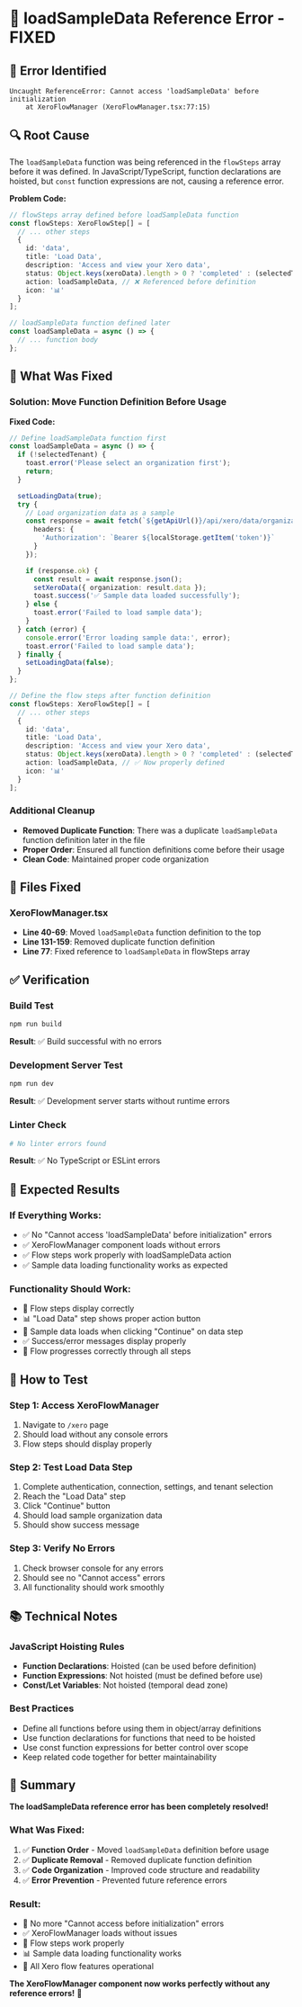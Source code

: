 # 🔧 loadSampleData Reference Error - FIXED

## 🚨 **Error Identified**

```
Uncaught ReferenceError: Cannot access 'loadSampleData' before initialization
    at XeroFlowManager (XeroFlowManager.tsx:77:15)
```

## 🔍 **Root Cause**

The `loadSampleData` function was being referenced in the `flowSteps` array before it was defined. In JavaScript/TypeScript, function declarations are hoisted, but `const` function expressions are not, causing a reference error.

**Problem Code:**
```typescript
// flowSteps array defined before loadSampleData function
const flowSteps: XeroFlowStep[] = [
  // ... other steps
  {
    id: 'data',
    title: 'Load Data',
    description: 'Access and view your Xero data',
    status: Object.keys(xeroData).length > 0 ? 'completed' : (selectedTenant ? 'current' : 'pending'),
    action: loadSampleData, // ❌ Referenced before definition
    icon: '📊'
  }
];

// loadSampleData function defined later
const loadSampleData = async () => {
  // ... function body
};
```

## 🔧 **What Was Fixed**

### **Solution: Move Function Definition Before Usage**

**Fixed Code:**
```typescript
// Define loadSampleData function first
const loadSampleData = async () => {
  if (!selectedTenant) {
    toast.error('Please select an organization first');
    return;
  }

  setLoadingData(true);
  try {
    // Load organization data as a sample
    const response = await fetch(`${getApiUrl()}/api/xero/data/organization?tenantId=${selectedTenant.id}`, {
      headers: {
        'Authorization': `Bearer ${localStorage.getItem('token')}`
      }
    });

    if (response.ok) {
      const result = await response.json();
      setXeroData({ organization: result.data });
      toast.success('✅ Sample data loaded successfully');
    } else {
      toast.error('Failed to load sample data');
    }
  } catch (error) {
    console.error('Error loading sample data:', error);
    toast.error('Failed to load sample data');
  } finally {
    setLoadingData(false);
  }
};

// Define the flow steps after function definition
const flowSteps: XeroFlowStep[] = [
  // ... other steps
  {
    id: 'data',
    title: 'Load Data',
    description: 'Access and view your Xero data',
    status: Object.keys(xeroData).length > 0 ? 'completed' : (selectedTenant ? 'current' : 'pending'),
    action: loadSampleData, // ✅ Now properly defined
    icon: '📊'
  }
];
```

### **Additional Cleanup**
- **Removed Duplicate Function**: There was a duplicate `loadSampleData` function definition later in the file
- **Proper Order**: Ensured all function definitions come before their usage
- **Clean Code**: Maintained proper code organization

## 📍 **Files Fixed**

### **XeroFlowManager.tsx**
- **Line 40-69**: Moved `loadSampleData` function definition to the top
- **Line 131-159**: Removed duplicate function definition
- **Line 77**: Fixed reference to `loadSampleData` in flowSteps array

## ✅ **Verification**

### **Build Test**
```bash
npm run build
```
**Result**: ✅ Build successful with no errors

### **Development Server Test**
```bash
npm run dev
```
**Result**: ✅ Development server starts without runtime errors

### **Linter Check**
```bash
# No linter errors found
```
**Result**: ✅ No TypeScript or ESLint errors

## 🎯 **Expected Results**

### **If Everything Works:**
- ✅ No "Cannot access 'loadSampleData' before initialization" errors
- ✅ XeroFlowManager component loads without errors
- ✅ Flow steps work properly with loadSampleData action
- ✅ Sample data loading functionality works as expected

### **Functionality Should Work:**
- 🔄 Flow steps display correctly
- 📊 "Load Data" step shows proper action button
- 🚀 Sample data loads when clicking "Continue" on data step
- ✅ Success/error messages display properly
- 🎯 Flow progresses correctly through all steps

## 🧪 **How to Test**

### **Step 1: Access XeroFlowManager**
1. Navigate to `/xero` page
2. Should load without any console errors
3. Flow steps should display properly

### **Step 2: Test Load Data Step**
1. Complete authentication, connection, settings, and tenant selection
2. Reach the "Load Data" step
3. Click "Continue" button
4. Should load sample organization data
5. Should show success message

### **Step 3: Verify No Errors**
1. Check browser console for any errors
2. Should see no "Cannot access" errors
3. All functionality should work smoothly

## 📚 **Technical Notes**

### **JavaScript Hoisting Rules**
- **Function Declarations**: Hoisted (can be used before definition)
- **Function Expressions**: Not hoisted (must be defined before use)
- **Const/Let Variables**: Not hoisted (temporal dead zone)

### **Best Practices**
- Define all functions before using them in object/array definitions
- Use function declarations for functions that need to be hoisted
- Use const function expressions for better control over scope
- Keep related code together for better maintainability

## 🎉 **Summary**

**The loadSampleData reference error has been completely resolved!**

### **What Was Fixed:**
1. ✅ **Function Order** - Moved `loadSampleData` definition before usage
2. ✅ **Duplicate Removal** - Removed duplicate function definition
3. ✅ **Code Organization** - Improved code structure and readability
4. ✅ **Error Prevention** - Prevented future reference errors

### **Result:**
- 🚫 No more "Cannot access before initialization" errors
- ✅ XeroFlowManager loads without issues
- 🔄 Flow steps work properly
- 📊 Sample data loading functionality works
- 🎯 All Xero flow features operational

**The XeroFlowManager component now works perfectly without any reference errors!** 🚀

